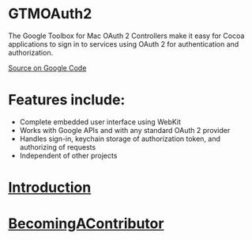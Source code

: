 GTMOAuth2
=========

The Google Toolbox for Mac OAuth 2 Controllers make it easy for Cocoa applications to sign in to services using OAuth 2 for authentication and authorization.

[Source on Google Code][URL:Source on Google Code]

# Features include:

- Complete embedded user interface using WebKit
- Works with Google APIs and with any standard OAuth 2 provider
- Handles sign-in, keychain storage of authorization token, and authorizing of requests
- Independent of other projects

# [__Introduction__][URL:Introduction]

# [__BecomingAContributor__][URL:BecomingAContributor]


  [URL:Source on Google Code]: http://code.google.com/p/gtm-oauth2/
  [URL:Introduction]: http://code.google.com/p/gtm-oauth2/wiki/Introduction
  [URL:BecomingAContributor]: http://code.google.com/p/gtm-oauth2/wiki/BecomingAContributor

